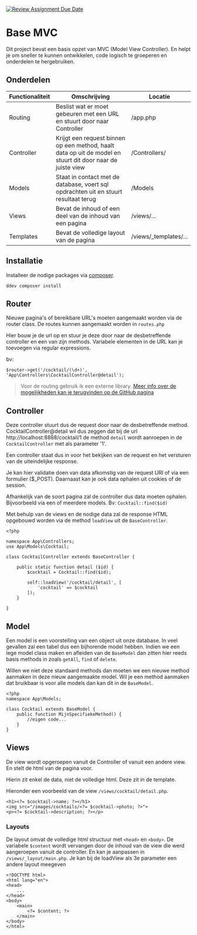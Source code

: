 [![Review Assignment Due Date](https://classroom.github.com/assets/deadline-readme-button-22041afd0340ce965d47ae6ef1cefeee28c7c493a6346c4f15d667ab976d596c.svg)](https://classroom.github.com/a/RN63TLFQ)
# Base MVC

Dit project bevat een basis opzet van MVC (Model View Controller). En helpt je om sneller te kunnen ontwikkelen, code logisch te groeperen en onderdelen te hergebruiken.

## Onderdelen

| Functionaliteit | Omschrijving | Locatie |
| ----------- | ----------- | ----------- |
| Routing | Beslist wat er moet gebeuren met een URL en stuurt door naar Controller | /app.php |
| Controller | Krijgt een request binnen op een method, haalt data op uit de model en stuurt dit door naar de juiste view | /Controllers/ |
| Models | Staat in contact met de database, voert sql opdrachten uit en stuurt resultaat terug | /Models |
| Views | Bevat de inhoud of een deel van de inhoud van een pagina | /views/... |
| Templates | Bevat de volledige layout van de pagina | /views/_templates/... |

## Installatie

Installeer de nodige packages via [composer](https://getcomposer.org/).

```
ddev composer install
```


## Router

Nieuwe pagina's of bereikbare URL's moeten aangemaakt worden via de router class. De routes kunnen aangemaakt worden in `routes.php`

Hier bouw je de url op en stuur je deze door naar de desbetreffende controller en een van zijn methods. Variabele elementen in de URL kan je toevoegen via regular expressions.

bv:

```
$router->get('/cocktail/(\d+)', 'App\Controllers\CocktailController@detail');
```

> Voor de routing gebruik ik een externe library. 
> [Meer info over de mogelijkheden kan je terugvinden op de GitHub pagina](https://github.com/bramus/router)

## Controller

Deze controller stuurt dus de request door naar de desbetreffende  method. CocktailController@detail wil dus zeggen dat bij de url http://localhost:8888/cocktail/1 de method `detail` wordt aanroepen in de `CocktailController` met als parameter '1'.

Een controller staat dus in voor het bekijken van de request en het versturen van de uiteindelijke response.

Je kan hier validatie doen van data afkomstig van de request URI of via een formulier ($_POST).
Daarnaast kan je ook data ophalen uit cookies of de session.

Afhankelijk van de soort pagina zal de controller dus data moeten ophalen. Bijvoorbeeld via een of meerdere models. Bv: `Cocktail::find($id)`

Met behulp van de views en de nodige data zal de response HTML opgebouwd worden via de method `loadView` uit de `BaseController`.

```
<?php

namespace App\Controllers;
use App\Models\Cocktail;

class CocktailController extends BaseController {

    public static function detail ($id) {
        $cocktail = Cocktail::find($id);

        self::loadView('/cocktail/detail', [
            'cocktail' => $cocktail
        ]);
    }

}
```

## Model

Een model is een voorstelling van een object uit onze database. In veel gevallen zal een tabel dus een bijhorende model hebben. Indien we een lege model class maken en afleiden van de `BaseModel` dan zitten hier reeds basis methods in zoals `getAll`, `find` of `delete`.

Willen we niet deze standaard methods dan moeten we een nieuwe method aanmaken in deze nieuw aangemaakte model. Wil je een method aanmaken dat bruikbaar is voor alle models dan kan dit in de `BaseModel`.

```
<?php
namespace App\Models;

class Cocktail extends BaseModel {
    public function MijnSpecifiekeMethod() {
        //eigen code...
    }
}
```

## Views

De view wordt opgeroepen vanuit de Controller of vanuit een andere view. En stelt de html van de pagina voor.

Hierin zit enkel de data, niet de volledige html. Deze zit in de template. 

Hieronder een voorbeeld van de view `/views/cocktail/detail.php`.

```
<h1><?= $cocktail->name; ?></h1>
<img src="/images/cocktails/<?= $cocktail->photo; ?>">
<p><?= $cocktail->description; ?></p>
```

### Layouts

De layout omvat de volledige html structuur met `<head>` en `<body>`. De variabele `$content` wordt vervangen door de inhoud van de view die werd aangeroepen vanuit de controller. En kan je aanpassen in `/views/_layout/main.php`. Je kan bij de loadView als 3e parameter een andere layout meegeven

```
<!DOCTYPE html>
<html lang="en">
<head>
    ...
</head>
<body>
    <main>
        <?= $content; ?>
    </main>
</body>
</html>
```
